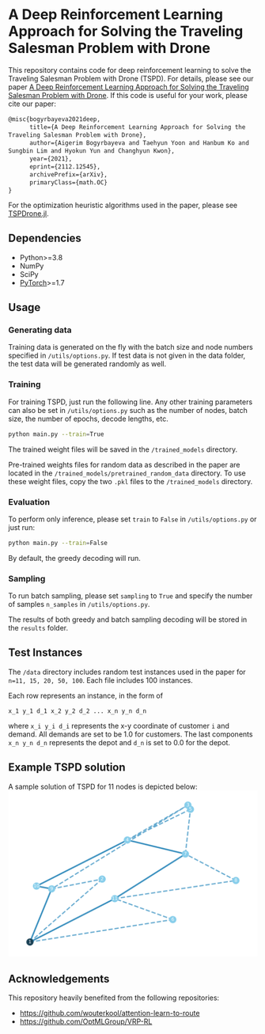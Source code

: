 # A Deep Reinforcement Learning Approach for Solving the Traveling Salesman Problem with Drone

This repository contains code for deep reinforcement learning to solve the Traveling Salesman Problem with Drone (TSPD). For details, please see our paper [A Deep Reinforcement Learning Approach for Solving the Traveling Salesman Problem with Drone](https://arxiv.org/abs/2112.12545). If this code is useful for your work, please cite our paper:

```
@misc{bogyrbayeva2021deep,
      title={A Deep Reinforcement Learning Approach for Solving the Traveling Salesman Problem with Drone}, 
      author={Aigerim Bogyrbayeva and Taehyun Yoon and Hanbum Ko and Sungbin Lim and Hyokun Yun and Changhyun Kwon},
      year={2021},
      eprint={2112.12545},
      archivePrefix={arXiv},
      primaryClass={math.OC}
}
``` 

For the optimization heuristic algorithms used in the paper, please see [TSPDrone.jl](https://github.com/chkwon/TSPDrone.jl).


## Dependencies

* Python>=3.8
* NumPy
* SciPy
* [PyTorch](http://pytorch.org/)>=1.7


## Usage

### Generating data

Training data is generated on the fly with the batch size and node numbers specified in `/utils/options.py`. If test data is not given in the data folder, the test data will be generated randomly as well.

### Training

For training TSPD, just run the following line. Any other training parameters can also be set in `/utils/options.py` such as the number of nodes, batch size, the number of epochs, decode lengths, etc. 
```bash
python main.py --train=True
```
The trained weight files will be saved in the `/trained_models` directory.

Pre-trained weights files for random data as described in the paper are located in the `/trained_models/pretrained_random_data` directory. To use these weight files, copy the two `.pkl` files to the `/trained_models` directory.


### Evaluation
 To perform only inference, please set `train` to `False` in `/utils/options.py` or just run:
```bash
python main.py --train=False
```
By default, the greedy decoding will run. 

### Sampling
To run batch sampling, please set `sampling` to `True` and specify the number of samples `n_samples` in `/utils/options.py`. 

The results of both greedy and batch sampling decoding will be stored in the `results` folder. 




## Test Instances

The `/data` directory includes random test instances used in the paper for `n=11, 15, 20, 50, 100`.
Each file includes 100 instances. 

Each row represents an instance, in the form of 
```
x_1 y_1 d_1 x_2 y_2 d_2 ... x_n y_n d_n
```
where `x_i y_i d_i` represents the x-y coordinate of customer `i` and demand. All demands are set to be 1.0 for customers.
The last components `x_n y_n d_n` represents the depot and `d_n` is set to 0.0 for the depot.



## Example TSPD solution
A sample solution of TSPD for 11 nodes is depicted below:
![](/images/optimal-n11-6-2.svg)



## Acknowledgements
This repository heavily benefited from the following repositories:
- https://github.com/wouterkool/attention-learn-to-route
- https://github.com/OptMLGroup/VRP-RL
